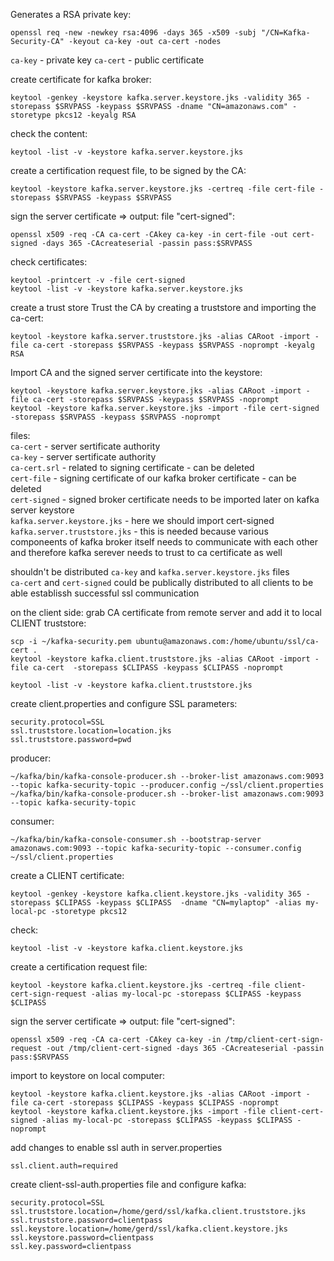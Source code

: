 Generates a RSA private key:
```
openssl req -new -newkey rsa:4096 -days 365 -x509 -subj "/CN=Kafka-Security-CA" -keyout ca-key -out ca-cert -nodes
```
`ca-key` - private key
`ca-cert` - public certificate 

create certificate for kafka broker:
```
keytool -genkey -keystore kafka.server.keystore.jks -validity 365 -storepass $SRVPASS -keypass $SRVPASS -dname "CN=amazonaws.com" -storetype pkcs12 -keyalg RSA
```
check the content:
```
keytool -list -v -keystore kafka.server.keystore.jks
```
create a certification request file, to be signed by the CA:
```
keytool -keystore kafka.server.keystore.jks -certreq -file cert-file -storepass $SRVPASS -keypass $SRVPASS
```
sign the server certificate => output: file "cert-signed":
```
openssl x509 -req -CA ca-cert -CAkey ca-key -in cert-file -out cert-signed -days 365 -CAcreateserial -passin pass:$SRVPASS
```
check certificates:
```
keytool -printcert -v -file cert-signed
keytool -list -v -keystore kafka.server.keystore.jks
```
create a trust store
Trust the CA by creating a truststore and importing the ca-cert:
```
keytool -keystore kafka.server.truststore.jks -alias CARoot -import -file ca-cert -storepass $SRVPASS -keypass $SRVPASS -noprompt -keyalg RSA
```
Import CA and the signed server certificate into the keystore:
```
keytool -keystore kafka.server.keystore.jks -alias CARoot -import -file ca-cert -storepass $SRVPASS -keypass $SRVPASS -noprompt
keytool -keystore kafka.server.keystore.jks -import -file cert-signed -storepass $SRVPASS -keypass $SRVPASS -noprompt
```
files:<br>
`ca-cert` - server sertificate authority<br>
`ca-key`  - server sertificate authority<br>
`ca-cert.srl` - related to signing certificate - can be deleted<br>
`cert-file`   - signing certificate of our kafka broker certificate - can be deleted<br>
`cert-signed` - signed broker certificate needs to be imported later on kafka server keystore<br>
`kafka.server.keystore.jks` - here we should import cert-signed<br>
`kafka.server.truststore.jks` - this is needed because various componeents of kafka broker itself needs to communicate with each other and therefore kafka serever needs to trust to ca certificate as well<br>

shouldn't be distributed `ca-key` and `kafka.server.keystore.jks` files<br>
`ca-cert` and `cert-signed` could be publically distributed to all clients to be able establissh successful ssl communication

on the client side:
grab CA certificate from remote server and add it to local CLIENT truststore:
```
scp -i ~/kafka-security.pem ubuntu@amazonaws.com:/home/ubuntu/ssl/ca-cert .
keytool -keystore kafka.client.truststore.jks -alias CARoot -import -file ca-cert  -storepass $CLIPASS -keypass $CLIPASS -noprompt

keytool -list -v -keystore kafka.client.truststore.jks
```
create client.properties and configure SSL parameters:
```
security.protocol=SSL
ssl.truststore.location=location.jks
ssl.truststore.password=pwd
```
producer:
```
~/kafka/bin/kafka-console-producer.sh --broker-list amazonaws.com:9093 --topic kafka-security-topic --producer.config ~/ssl/client.properties
~/kafka/bin/kafka-console-producer.sh --broker-list amazonaws.com:9093 --topic kafka-security-topic

```
consumer:
```
~/kafka/bin/kafka-console-consumer.sh --bootstrap-server amazonaws.com:9093 --topic kafka-security-topic --consumer.config ~/ssl/client.properties
```
create a CLIENT certificate:
```
keytool -genkey -keystore kafka.client.keystore.jks -validity 365 -storepass $CLIPASS -keypass $CLIPASS  -dname "CN=mylaptop" -alias my-local-pc -storetype pkcs12
```
check:
```
keytool -list -v -keystore kafka.client.keystore.jks
```
create a certification request file:
```
keytool -keystore kafka.client.keystore.jks -certreq -file client-cert-sign-request -alias my-local-pc -storepass $CLIPASS -keypass $CLIPASS
```
sign the server certificate => output: file "cert-signed":
```
openssl x509 -req -CA ca-cert -CAkey ca-key -in /tmp/client-cert-sign-request -out /tmp/client-cert-signed -days 365 -CAcreateserial -passin pass:$SRVPASS
```
import to keystore on local computer:
```
keytool -keystore kafka.client.keystore.jks -alias CARoot -import -file ca-cert -storepass $CLIPASS -keypass $CLIPASS -noprompt
keytool -keystore kafka.client.keystore.jks -import -file client-cert-signed -alias my-local-pc -storepass $CLIPASS -keypass $CLIPASS -noprompt
```

add changes to enable ssl auth in server.properties
```
ssl.client.auth=required
```
create client-ssl-auth.properties file and configure kafka:
```
security.protocol=SSL
ssl.truststore.location=/home/gerd/ssl/kafka.client.truststore.jks
ssl.truststore.password=clientpass
ssl.keystore.location=/home/gerd/ssl/kafka.client.keystore.jks
ssl.keystore.password=clientpass
ssl.key.password=clientpass
```
